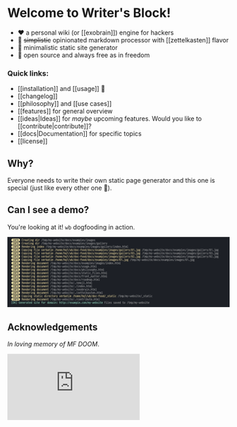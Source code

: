 # Welcome to Writer's Block!

  - :heart: a personal wiki (or [[exobrain]]) engine for hackers
  - :notebook: ~~simplistic~~ opinionated markdown processor with [[zettelkasten]] flavor
  - :page_with_curl: minimalistic static site generator
  - :open_hands: open source and always free as in freedom

### Quick links:

  - [[installation]] and [[usage]] :rocket:
  - [[changelog]]
  - [[philosophy]] and [[use cases]]
  - [[features]] for general overview
  - [[ideas|Ideas]] for _maybe_ upcoming features. Would you
    like to [[contribute|contribute]]?
  - [[docs|Documentation]] for specific topics
  - [[license]]

## Why?

Everyone needs to write their own static page generator and this one is special
 (just like every other one :angel:).

## Can I see a demo?

You're looking at it! `wb` dogfooding in action.

![](cli.png)

## Acknowledgements

 _In loving memory of MF DOOM_.

<iframe src="https://www.youtube.com/embed/nd8cys4Beh0?controls=0" frameborder="0" allow="accelerometer; autoplay; clipboard-write; encrypted-media; gyroscope; picture-in-picture" allowfullscreen></iframe>

